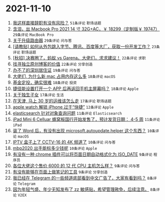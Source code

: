 # 2021-11-10

1. [我这样直接辞职有没有风险？](https://www.v2ex.com/t/814338) `51条评论` `职场话题`
1. [含泪，出 Macbook Pro 2021 14 寸 32G+AC，￥ 18299（定制版￥ 19747）](https://www.v2ex.com/t/814332) `29条评论` `MacBook Pro`
1. [关于升级路由器](https://www.v2ex.com/t/814311) `29条评论` `问与答`
1. [[请教贴] 如何从外包跳入字节、腾讯、百度等大厂，获取一份开发工作？](https://www.v2ex.com/t/814309) `23条评论` `职场话题`
1. [[秋招] 决赛圈了，蚂蚁 vs Garena。大佬们，求求建议！](https://www.v2ex.com/t/814337) `22条评论` `求职`
1. [找寻独立原创博客的价值](https://www.v2ex.com/t/814316) `22条评论` `分享创造`
1. [办不了的深圳居住证](https://www.v2ex.com/t/814362) `19条评论` `问与答`
1. [大佬们, 为什么新 mac 占用内存这么多](https://www.v2ex.com/t/814344) `18条评论` `macOS`
1. [基金定投，确实很难](https://www.v2ex.com/t/814341) `18条评论` `投资`
1. [捷径能设置打开一个 APP 后再返回手机主屏幕吗？](https://www.v2ex.com/t/814314) `18条评论` `Apple`
1. [关于独生子女](https://www.v2ex.com/t/814339) `17条评论` `生活`
1. [在天津, 马上 30 岁的运维该怎么走](https://www.v2ex.com/t/814333) `17条评论` `职场话题`
1. [apple watch 解锁 iPhone 过于“快捷”](https://www.v2ex.com/t/814348) `12条评论` `Apple`
1. [elasticsearch 针对对象查询问题](https://www.v2ex.com/t/814347) `11条评论` `Elasticsearch`
1. [iPad Mini 6 Celluar 蜂窝板国行开始发售了，预计发货日期： 4-5 周](https://www.v2ex.com/t/814343) `11条评论` `iPad`
1. [装了 Word 后，有没有出现 microsoft.autoupdate.helper 这个东西？](https://www.v2ex.com/t/814336) `10条评论` `macOS`
1. [IPTV 盒子上了 CCTV-16 的 4K 频道了](https://www.v2ex.com/t/814324) `10条评论` `问与答`
1. [mbp2020 出手能标多少钱呢](https://www.v2ex.com/t/814308) `10条评论` `Apple`
1. [有没有一种 chrome 插件可以将页面日期自动格式化为 ISO_DATE](https://www.v2ex.com/t/814357) `9条评论` `程序员`
1. [各位大佬这个售价 6000 的 12 代 CPU 主机怎么样？](https://www.v2ex.com/t/814350) `9条评论` `问与答`
1. [有没有能够在页面上做笔记的工具](https://www.v2ex.com/t/814349) `9条评论` `分享创造`
1. [我已经在 Telegram 的一些频道底部看到中文广告了，大家有看到吗？](https://www.v2ex.com/t/814318) `8条评论` `Telegram`
1. [因为年轻气盛、年少无知发布了 zz 敏感贴，希望管理赦免，后续注意。](https://www.v2ex.com/t/814325) `8条评论` `V2EX`
